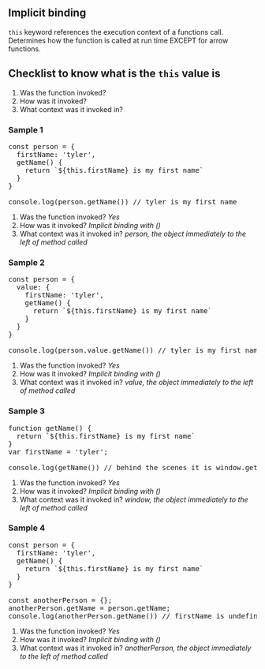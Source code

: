 ## Implicit binding

`this` keyword references the execution context of a functions call. Determines how the function is called at run time EXCEPT for arrow functions.

## Checklist to know what is the `this` value is

1. Was the function invoked?
2. How was it invoked?
3. What context was it invoked in?

### Sample 1

<pre>
const person = {
  firstName: 'tyler',
  getName() {
    return `${this.firstName} is my first name`
  }
}

console.log(person.getName()) // tyler is my first name
</pre>

1. Was the function invoked?
   <i>Yes</i>
2. How was it invoked?
   <i>Implicit binding with ()</i>
3. What context was it invoked in?
   <i>person, the object immediately to the left of method called</i>

### Sample 2

<pre>
const person = {
  value: {
    firstName: 'tyler',
    getName() {
      return `${this.firstName} is my first name`
    }
  }
}

console.log(person.value.getName()) // tyler is my first name
</pre>

1. Was the function invoked?
   <i>Yes</i>
2. How was it invoked?
   <i>Implicit binding with ()</i>
3. What context was it invoked in?
   <i>value, the object immediately to the left of method called</i>

### Sample 3

<pre>
function getName() {
  return `${this.firstName} is my first name`
}
var firstName = 'tyler';

console.log(getName()) // behind the scenes it is window.getName();
</pre>

1. Was the function invoked?
   <i>Yes</i>
2. How was it invoked?
   <i>Implicit binding with ()</i>
3. What context was it invoked in?
   <i>window, the object immediately to the left of method called</i>

### Sample 4

<pre>
const person = {
  firstName: 'tyler',
  getName() {
    return `${this.firstName} is my first name`
  }
}

const anotherPerson = {};
anotherPerson.getName = person.getName;
console.log(anotherPerson.getName()) // firstName is undefined
</pre>

1. Was the function invoked?
   <i>Yes</i>
2. How was it invoked?
   <i>Implicit binding with ()</i>
3. What context was it invoked in?
   <i>anotherPerson, the object immediately to the left of method called</i>

